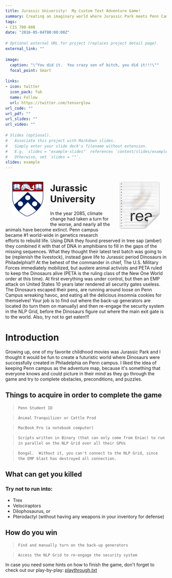 ```yaml
---
title: Jurassic University!  My Custom Text Adventure Game!
summary: Creating an imaginary world where Jurassic Park meets Penn Campus
tags:
- CIS 700-008
date: "2016-05-04T00:00:00Z"

# Optional external URL for project (replaces project detail page).
external_link: ""

image:
  caption: "\"You did it.  You crazy son of bitch, you did it!!!\""
  focal_point: Smart

links:
- icon: twitter
  icon_pack: fab
  name: Follow
  url: https://twitter.com/tensorglow
url_code: ""
url_pdf: ""
url_slides: ""
url_video: ""

# Slides (optional).
#   Associate this project with Markdown slides.
#   Simply enter your slide deck's filename without extension.
#   E.g. `slides = "example-slides"` references `content/slides/example-slides.md`.
#   Otherwise, set `slides = ""`.
slides: example
---
```


<img src="../media/shield-only-RGB-4k.png" align="left" width="100" hieght="100" style="margin:20px 20px"> <img src="../media/icon.png" align="right" style="margin:20px 20px" /> 

# Jurassic University
In the year 2085, climate change had taken a turn for the worse, and nearly all the animals have become extinct.  Penn campus became #1 world-wide in genetics research efforts to rebuild life. Using DNA they found preserved in tree sap (amber) they combined it with that of DNA in amphibians to fill in the gaps of the missing sequences.  What they thought their latest test batch was going to be (replenish the livestock), instead gave life to Jurassic period Dinosaurs in Philadelphia!!!  At the behest of the commander in chief, The U.S. Military Forces immediately mobilized, but austere animal activists and PETA ruled to keep the Dinosaurs alive (PETA is the ruling class of the New One World order at this time).  At first everything was under control, but then an EMP attack on United States 10 years later rendered all security gates useless.  The Dinosaurs escaped their pens, are running around loose on Penn Campus wreaking havoc, and eating all the delicious insomnia cookies for themselves!  Your job is to find out where the back-up generators are located (to turn them on manually) and then re-engage the security system in the NLP Grid, before the Dinosaurs figure out where the main exit gate is to the world.  Also, try not to get eaten!!!

# Introduction

Growing up, one of my favorite childhood movies was Jurassic Park and I thought it would be fun to create a futuristic world where Dinosaurs were successfully created in Philadelphia on Penn campus.  I liked the idea of keeping Penn campus as the adventure map, because it's something that everyone knows and could picture in their mind as they go through the game and try to complete obstacles, preconditions, and puzzles.

## Things to acquire in order to complete the game
> `Penn Student ID`

> `Animal Tranquilizer or Cattle Prod`

> `MacBook Pro (a notebook computer)`

> `Scripts written in Binary (that can only come from Eniac) to run in parallel on the NLP Grid over all their GPUs`

> `Dongal.  Without it, you can't connect to the NLP Grid, since the EMP blast has destroyed all connection.`

## What can get you killed
### Try not to run into:
  - Trex
  - Velociraptors
  - Dilophosaurus, or 
  - Pterodactyl 
  (without having any weapons in your inventory for defense)

## How do you win
> `Find and manually turn on the back-up generators`

> `Access the NLP Grid to re-engage the security system`

In case you need some hints on how to finish the game, don't forget to check out our play-by-play:
[playthrough.txt](playthrough.txt)